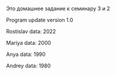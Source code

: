 Это домашнее задание к семинару 3 и 2

Program update version 1.0

Rostislav data: 2022

Mariya data: 2000

Anya data: 1990

Andrey data: 1980
